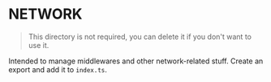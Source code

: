 # NETWORK

> This directory is not required, you can delete it if you don't want to use it.

Intended to manage middlewares and other network-related stuff.
Create an export and add it to `index.ts`.
